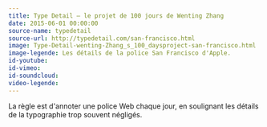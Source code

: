```yaml
---
title: Type Detail – le projet de 100 jours de Wenting Zhang
date: 2015-06-01 00:00:00
source-name: typedetail  
source-url: http://typedetail.com/san-francisco.html
image: Type-Detail-wenting-Zhang_s_100_daysproject-san-francisco.html
image-legende: Les détails de la police San Francisco d'Apple.
id-youtube:
id-vimeo:
id-soundcloud:
video-legende:
---
```


La règle est d'annoter une police Web chaque jour, en soulignant les détails de la typographie trop souvent négligés.